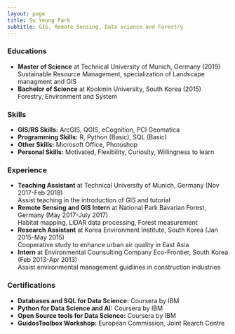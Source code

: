 ```yaml
---
layout: page
title: Su Yeong Park
subtitle: GIS, Remote Sensing, Data science and Forestry
---
```


### Educations
- **Master of Science** at Technical University of Munich, Germany (2019)<br>
Sustainable Resource Management, specialization of Landscape managment and GIS<br>
- **Bachelor of Science** at Kookmin University, South Korea (2015)<br>
Forestry, Environment and System<br>

### Skills
- **GIS/RS Skills:** ArcGIS, QGIS, eCognition, PCI Geomatica <br>
- **Programming Skills:** R, Python (Basic), SQL (Basic) <br>
- **Other Skills:** Microsoft Office, Photoshop
- **Personal Skills:** Motivated, Flexibility, Curiosity, Willingness to learn <br>

### Experience
- **Teaching Assistant** at Technical University of Munich, Germany (Nov 2017-Feb 2018)<br>
Assist teaching in the introduction of GIS and tutorial<br>
- **Remote Sensing and GIS Intern** at National Park Bavarian Forest, Germany (May 2017-July 2017)<br>
Habitat mapping, LiDAR data processing, Forest measurement<br>
- **Research Assistant** at Korea Environment Institute, South Korea (Jan 2015-May 2015)<br>
Cooperative study to enhance urban air quality in East Asia
- **Intern** at Environmental Counsulting Company Eco-Frontier, South Korea (Feb 2013-Apr 2013)<br>
Assist environmental management guidlines in construction industries 

### Certifications
- **Databases and SQL for Data Science:** Coursera by IBM<br>
- **Python for Data Science and AI:** Coursera by IBM<br>
- **Open Source tools for Data Science:** Coursera by IBM<br>
- **GuidosToolbox Workshop:** European Commission, Joint Rearch Centre<br>

